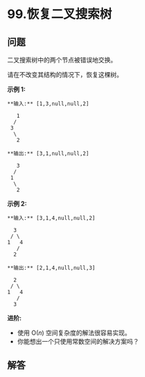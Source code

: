 # 99.恢复二叉搜索树

## 问题

二叉搜索树中的两个节点被错误地交换。

请在不改变其结构的情况下，恢复这棵树。

**示例 1:**

```
**输入:** [1,3,null,null,2]

   1
  /
 3
  \
   2

**输出:** [3,1,null,null,2]

   3
  /
 1
  \
   2

```

**示例 2:**

```
**输入:** [3,1,4,null,null,2]

  3
 / \
1   4
   /
  2

**输出:** [2,1,4,null,null,3]

  2
 / \
1   4
   /
  3
```

**进阶:**

* 使用 O(*n*) 空间复杂度的解法很容易实现。
* 你能想出一个只使用常数空间的解决方案吗？



## 解答

